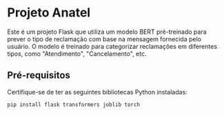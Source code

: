 # Projeto Anatel

Este é um projeto Flask que utiliza um modelo BERT pré-treinado para prever o tipo de reclamação com base na mensagem fornecida pelo usuário. O modelo é treinado para categorizar reclamações em diferentes tipos, como "Atendimento", "Cancelamento", etc.

## Pré-requisitos

Certifique-se de ter as seguintes bibliotecas Python instaladas:

```bash
pip install flask transformers joblib torch
